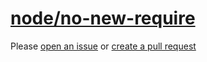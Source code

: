 [node/no-new-require](https://github.com/mysticatea/eslint-plugin-node/blob/v11.1.0/docs/rules/no-new-require.md)
=================================================================================================================
Please [open an issue](https://github.com/rasenplanscher/eslint-config-rasenplanscher/issues/new)
or [create a pull request](https://github.com/rasenplanscher/eslint-config-rasenplanscher/edit/main/src/rules-configurations/node/no-new-require.md)